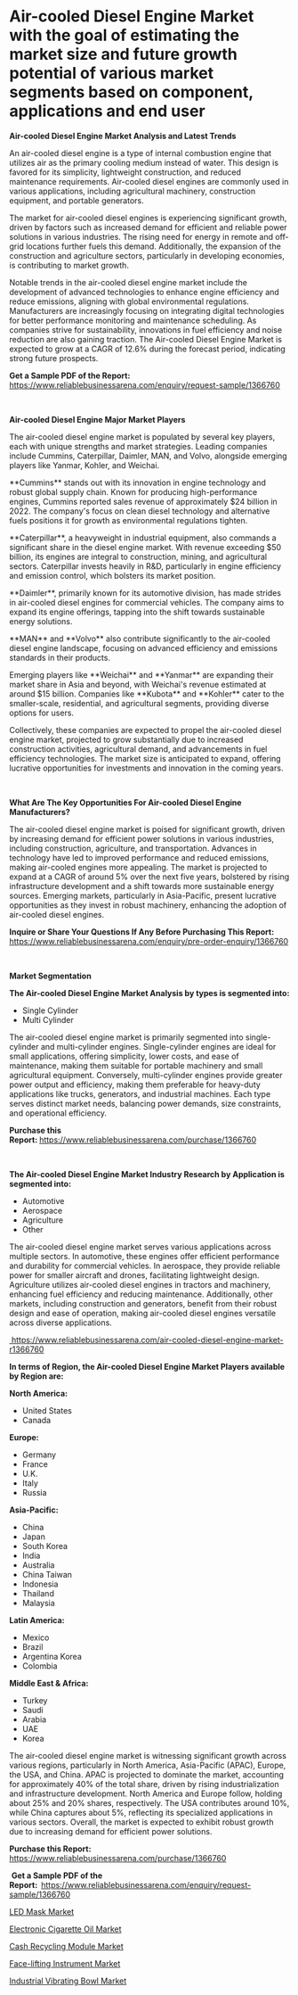 <p><h1>Air-cooled Diesel Engine Market with the goal of estimating the market size and future growth potential of various market segments based on component, applications and end user</h1></p><p><strong>Air-cooled Diesel Engine Market Analysis and Latest Trends</strong></p>
<p><p>An air-cooled diesel engine is a type of internal combustion engine that utilizes air as the primary cooling medium instead of water. This design is favored for its simplicity, lightweight construction, and reduced maintenance requirements. Air-cooled diesel engines are commonly used in various applications, including agricultural machinery, construction equipment, and portable generators.</p><p>The market for air-cooled diesel engines is experiencing significant growth, driven by factors such as increased demand for efficient and reliable power solutions in various industries. The rising need for energy in remote and off-grid locations further fuels this demand. Additionally, the expansion of the construction and agriculture sectors, particularly in developing economies, is contributing to market growth.</p><p>Notable trends in the air-cooled diesel engine market include the development of advanced technologies to enhance engine efficiency and reduce emissions, aligning with global environmental regulations. Manufacturers are increasingly focusing on integrating digital technologies for better performance monitoring and maintenance scheduling. As companies strive for sustainability, innovations in fuel efficiency and noise reduction are also gaining traction. The Air-cooled Diesel Engine Market is expected to grow at a CAGR of 12.6% during the forecast period, indicating strong future prospects.</p></p>
<p><strong>Get a Sample PDF of the Report:&nbsp;</strong> <a href="https://www.reliablebusinessarena.com/enquiry/request-sample/1366760?utm_campaign=1455&utm_medium=2&utm_source=Github&utm_content=ia&utm_term=11102024&utm_id=air-cooled-diesel-engine">https://www.reliablebusinessarena.com/enquiry/request-sample/1366760</a></p>
<p>&nbsp;</p>
<p><strong>Air-cooled Diesel Engine Major Market Players</strong></p>
<p><p>The air-cooled diesel engine market is populated by several key players, each with unique strengths and market strategies. Leading companies include Cummins, Caterpillar, Daimler, MAN, and Volvo, alongside emerging players like Yanmar, Kohler, and Weichai.</p><p>**Cummins** stands out with its innovation in engine technology and robust global supply chain. Known for producing high-performance engines, Cummins reported sales revenue of approximately $24 billion in 2022. The company's focus on clean diesel technology and alternative fuels positions it for growth as environmental regulations tighten.</p><p>**Caterpillar**, a heavyweight in industrial equipment, also commands a significant share in the diesel engine market. With revenue exceeding $50 billion, its engines are integral to construction, mining, and agricultural sectors. Caterpillar invests heavily in R&D, particularly in engine efficiency and emission control, which bolsters its market position.</p><p>**Daimler**, primarily known for its automotive division, has made strides in air-cooled diesel engines for commercial vehicles. The company aims to expand its engine offerings, tapping into the shift towards sustainable energy solutions. </p><p>**MAN** and **Volvo** also contribute significantly to the air-cooled diesel engine landscape, focusing on advanced efficiency and emissions standards in their products.</p><p>Emerging players like **Weichai** and **Yanmar** are expanding their market share in Asia and beyond, with Weichai's revenue estimated at around $15 billion. Companies like **Kubota** and **Kohler** cater to the smaller-scale, residential, and agricultural segments, providing diverse options for users.</p><p>Collectively, these companies are expected to propel the air-cooled diesel engine market, projected to grow substantially due to increased construction activities, agricultural demand, and advancements in fuel efficiency technologies. The market size is anticipated to expand, offering lucrative opportunities for investments and innovation in the coming years.</p></p>
<p>&nbsp;</p>
<p><strong>What Are The Key Opportunities For Air-cooled Diesel Engine Manufacturers?</strong></p>
<p><p>The air-cooled diesel engine market is poised for significant growth, driven by increasing demand for efficient power solutions in various industries, including construction, agriculture, and transportation. Advances in technology have led to improved performance and reduced emissions, making air-cooled engines more appealing. The market is projected to expand at a CAGR of around 5% over the next five years, bolstered by rising infrastructure development and a shift towards more sustainable energy sources. Emerging markets, particularly in Asia-Pacific, present lucrative opportunities as they invest in robust machinery, enhancing the adoption of air-cooled diesel engines.</p></p>
<p><strong>Inquire or Share Your Questions If Any Before Purchasing This Report:</strong> <a href="https://www.reliablebusinessarena.com/enquiry/pre-order-enquiry/1366760?utm_campaign=1455&utm_medium=2&utm_source=Github&utm_content=ia&utm_term=11102024&utm_id=air-cooled-diesel-engine">https://www.reliablebusinessarena.com/enquiry/pre-order-enquiry/1366760</a></p>
<p>&nbsp;</p>
<p><strong>Market Segmentation</strong></p>
<p><strong>The Air-cooled Diesel Engine Market Analysis by types is segmented into:</strong></p>
<p><ul><li>Single Cylinder</li><li>Multi Cylinder</li></ul></p>
<p><p>The air-cooled diesel engine market is primarily segmented into single-cylinder and multi-cylinder engines. Single-cylinder engines are ideal for small applications, offering simplicity, lower costs, and ease of maintenance, making them suitable for portable machinery and small agricultural equipment. Conversely, multi-cylinder engines provide greater power output and efficiency, making them preferable for heavy-duty applications like trucks, generators, and industrial machines. Each type serves distinct market needs, balancing power demands, size constraints, and operational efficiency.</p></p>
<p><strong>Purchase this Report:&nbsp;</strong><a href="https://www.reliablebusinessarena.com/purchase/1366760?utm_campaign=1455&utm_medium=2&utm_source=Github&utm_content=ia&utm_term=11102024&utm_id=air-cooled-diesel-engine">https://www.reliablebusinessarena.com/purchase/1366760</a></p>
<p>&nbsp;</p>
<p><strong>The Air-cooled Diesel Engine Market Industry Research by Application is segmented into:</strong></p>
<p><ul><li>Automotive</li><li>Aerospace</li><li>Agriculture</li><li>Other</li></ul></p>
<p><p>The air-cooled diesel engine market serves various applications across multiple sectors. In automotive, these engines offer efficient performance and durability for commercial vehicles. In aerospace, they provide reliable power for smaller aircraft and drones, facilitating lightweight design. Agriculture utilizes air-cooled diesel engines in tractors and machinery, enhancing fuel efficiency and reducing maintenance. Additionally, other markets, including construction and generators, benefit from their robust design and ease of operation, making air-cooled diesel engines versatile across diverse applications.</p></p>
<p><a href="https://www.reliablebusinessarena.com/air-cooled-diesel-engine-market-r1366760?utm_campaign=1455&utm_medium=2&utm_source=Github&utm_content=ia&utm_term=11102024&utm_id=air-cooled-diesel-engine">&nbsp;https://www.reliablebusinessarena.com/air-cooled-diesel-engine-market-r1366760</a></p>
<p><strong>In terms of Region, the Air-cooled Diesel Engine Market Players available by Region are:</strong></p>
<p>
    <p> <strong> North America: </strong>
        <ul>
            <li>United States</li>
            <li>Canada</li>
        </ul>
        </p> 
    <p> <strong> Europe: </strong>
        <ul>
            <li>Germany</li>
            <li>France</li>
            <li>U.K.</li>
            <li>Italy</li>
            <li>Russia</li>
        </ul>
        </p> 
    <p> <strong> Asia-Pacific: </strong>
        <ul>
            <li>China</li>
            <li>Japan</li>
            <li>South Korea</li>
            <li>India</li>
            <li>Australia</li>
            <li>China Taiwan</li>
            <li>Indonesia</li>
            <li>Thailand</li>
            <li>Malaysia</li>
        </ul>
        </p> 
    <p> <strong> Latin America: </strong>
        <ul>
            <li>Mexico</li>
            <li>Brazil</li>
            <li>Argentina Korea</li>
            <li>Colombia</li>
        </ul>
        </p> 
    <p> <strong> Middle East & Africa: </strong>
        <ul>
            <li>Turkey</li>
            <li>Saudi</li>
            <li>Arabia</li>
            <li>UAE</li>
            <li>Korea</li>
        </ul>
    </p>
    </p>
<p><p>The air-cooled diesel engine market is witnessing significant growth across various regions, particularly in North America, Asia-Pacific (APAC), Europe, the USA, and China. APAC is projected to dominate the market, accounting for approximately 40% of the total share, driven by rising industrialization and infrastructure development. North America and Europe follow, holding about 25% and 20% shares, respectively. The USA contributes around 10%, while China captures about 5%, reflecting its specialized applications in various sectors. Overall, the market is expected to exhibit robust growth due to increasing demand for efficient power solutions.</p></p>
<p><strong>Purchase this Report: </strong><a href="https://www.reliablebusinessarena.com/purchase/1366760?utm_campaign=1455&utm_medium=2&utm_source=Github&utm_content=ia&utm_term=11102024&utm_id=air-cooled-diesel-engine">https://www.reliablebusinessarena.com/purchase/1366760</a></p>
<p>&nbsp;<strong>Get a Sample PDF of the Report:&nbsp;&nbsp;</strong><a href="https://www.reliablebusinessarena.com/enquiry/request-sample/1366760?utm_campaign=1455&utm_medium=2&utm_source=Github&utm_content=ia&utm_term=11102024&utm_id=air-cooled-diesel-engine">https://www.reliablebusinessarena.com/enquiry/request-sample/1366760</a></p>
<p><strong></strong></p>
<p><p><a href="https://www.linkedin.com/pulse/sustainability-trends-led-mask-industry-market-implications-kfgse?utm_campaign=1455&utm_medium=2&utm_source=Github&utm_content=ia&utm_term=11102024&utm_id=air-cooled-diesel-engine">LED Mask Market</a></p><p><a href="https://www.linkedin.com/pulse/in-depth-analysis-global-electronic-cigarette-oil-market-krxhe?utm_campaign=1455&utm_medium=2&utm_source=Github&utm_content=ia&utm_term=11102024&utm_id=air-cooled-diesel-engine">Electronic Cigarette Oil Market</a></p><p><a href="https://www.linkedin.com/pulse/what-innovations-shaping-cash-recycling-module-market-application-yi33c?utm_campaign=1455&utm_medium=2&utm_source=Github&utm_content=ia&utm_term=11102024&utm_id=air-cooled-diesel-engine">Cash Recycling Module Market</a></p><p><a href="https://www.linkedin.com/pulse/face-lifting-instrument-market-evolution-future-outlook-forecasting-yck8e?utm_campaign=1455&utm_medium=2&utm_source=Github&utm_content=ia&utm_term=11102024&utm_id=air-cooled-diesel-engine">Face-lifting Instrument Market</a></p><p><a href="https://www.linkedin.com/pulse/investing-industrial-vibrating-bowl-market-trends-leading-products-oweif?utm_campaign=1455&utm_medium=2&utm_source=Github&utm_content=ia&utm_term=11102024&utm_id=air-cooled-diesel-engine">Industrial Vibrating Bowl Market</a></p></p>